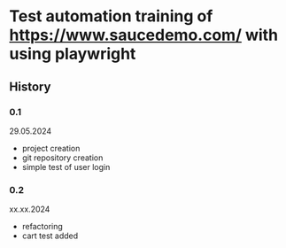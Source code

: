 # Test automation training of https://www.saucedemo.com/ with using playwright

## History

### 0.1

29.05.2024

- project creation
- git repository creation
- simple test of user login

### 0.2

xx.xx.2024

- refactoring
- cart test added
